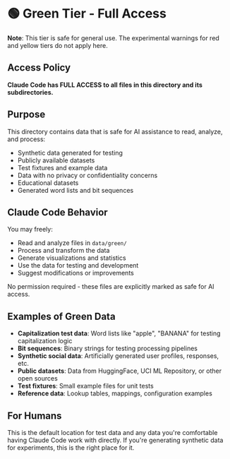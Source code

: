 # 🟢 Green Tier - Full Access

**Note**: This tier is safe for general use. The experimental warnings for red and yellow tiers do not apply here.

## Access Policy

**Claude Code has FULL ACCESS to all files in this directory and its subdirectories.**

## Purpose

This directory contains data that is safe for AI assistance to read, analyze, and process:

- Synthetic data generated for testing
- Publicly available datasets
- Test fixtures and example data
- Data with no privacy or confidentiality concerns
- Educational datasets
- Generated word lists and bit sequences

## Claude Code Behavior

You may freely:

- Read and analyze files in `data/green/`
- Process and transform the data
- Generate visualizations and statistics
- Use the data for testing and development
- Suggest modifications or improvements

No permission required - these files are explicitly marked as safe for AI access.

## Examples of Green Data

- **Capitalization test data**: Word lists like "apple", "BANANA" for testing capitalization logic
- **Bit sequences**: Binary strings for testing processing pipelines
- **Synthetic social data**: Artificially generated user profiles, responses, etc.
- **Public datasets**: Data from HuggingFace, UCI ML Repository, or other open sources
- **Test fixtures**: Small example files for unit tests
- **Reference data**: Lookup tables, mappings, configuration examples

## For Humans

This is the default location for test data and any data you're comfortable having Claude Code work with directly. If you're generating synthetic data for experiments, this is the right place for it.
